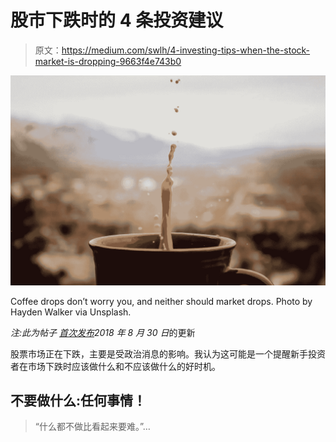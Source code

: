 # 股市下跌时的 4 条投资建议

> 原文：<https://medium.com/swlh/4-investing-tips-when-the-stock-market-is-dropping-9663f4e743b0>

![](img/1de24a05d66492ce68f643596bb5f58e.png)

Coffee drops don’t worry you, and neither should market drops. Photo by Hayden Walker via Unsplash.

*注:此为帖子* [*首次发布*](http://www.fabfemfinance.com)*2018 年 8 月 30 日*的更新

股票市场正在下跌，主要是受政治消息的影响。我认为这可能是一个提醒新手投资者在市场下跌时应该做什么和不应该做什么的好时机。

## 不要做什么:任何事情！

> “什么都不做比看起来要难。”…
